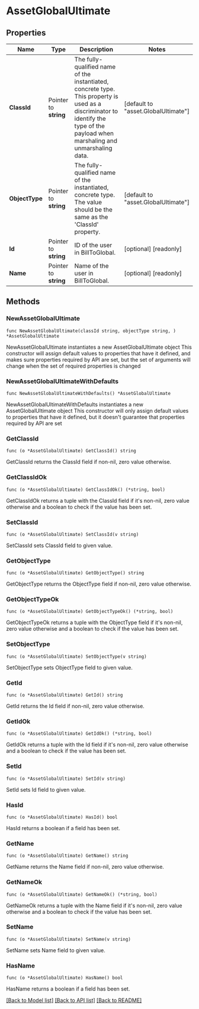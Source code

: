 # AssetGlobalUltimate

## Properties

Name | Type | Description | Notes
------------ | ------------- | ------------- | -------------
**ClassId** | Pointer to **string** | The fully-qualified name of the instantiated, concrete type. This property is used as a discriminator to identify the type of the payload when marshaling and unmarshaling data. | [default to "asset.GlobalUltimate"]
**ObjectType** | Pointer to **string** | The fully-qualified name of the instantiated, concrete type. The value should be the same as the &#39;ClassId&#39; property. | [default to "asset.GlobalUltimate"]
**Id** | Pointer to **string** | ID of the user in BillToGlobal. | [optional] [readonly] 
**Name** | Pointer to **string** | Name of the user in BillToGlobal. | [optional] [readonly] 

## Methods

### NewAssetGlobalUltimate

`func NewAssetGlobalUltimate(classId string, objectType string, ) *AssetGlobalUltimate`

NewAssetGlobalUltimate instantiates a new AssetGlobalUltimate object
This constructor will assign default values to properties that have it defined,
and makes sure properties required by API are set, but the set of arguments
will change when the set of required properties is changed

### NewAssetGlobalUltimateWithDefaults

`func NewAssetGlobalUltimateWithDefaults() *AssetGlobalUltimate`

NewAssetGlobalUltimateWithDefaults instantiates a new AssetGlobalUltimate object
This constructor will only assign default values to properties that have it defined,
but it doesn't guarantee that properties required by API are set

### GetClassId

`func (o *AssetGlobalUltimate) GetClassId() string`

GetClassId returns the ClassId field if non-nil, zero value otherwise.

### GetClassIdOk

`func (o *AssetGlobalUltimate) GetClassIdOk() (*string, bool)`

GetClassIdOk returns a tuple with the ClassId field if it's non-nil, zero value otherwise
and a boolean to check if the value has been set.

### SetClassId

`func (o *AssetGlobalUltimate) SetClassId(v string)`

SetClassId sets ClassId field to given value.


### GetObjectType

`func (o *AssetGlobalUltimate) GetObjectType() string`

GetObjectType returns the ObjectType field if non-nil, zero value otherwise.

### GetObjectTypeOk

`func (o *AssetGlobalUltimate) GetObjectTypeOk() (*string, bool)`

GetObjectTypeOk returns a tuple with the ObjectType field if it's non-nil, zero value otherwise
and a boolean to check if the value has been set.

### SetObjectType

`func (o *AssetGlobalUltimate) SetObjectType(v string)`

SetObjectType sets ObjectType field to given value.


### GetId

`func (o *AssetGlobalUltimate) GetId() string`

GetId returns the Id field if non-nil, zero value otherwise.

### GetIdOk

`func (o *AssetGlobalUltimate) GetIdOk() (*string, bool)`

GetIdOk returns a tuple with the Id field if it's non-nil, zero value otherwise
and a boolean to check if the value has been set.

### SetId

`func (o *AssetGlobalUltimate) SetId(v string)`

SetId sets Id field to given value.

### HasId

`func (o *AssetGlobalUltimate) HasId() bool`

HasId returns a boolean if a field has been set.

### GetName

`func (o *AssetGlobalUltimate) GetName() string`

GetName returns the Name field if non-nil, zero value otherwise.

### GetNameOk

`func (o *AssetGlobalUltimate) GetNameOk() (*string, bool)`

GetNameOk returns a tuple with the Name field if it's non-nil, zero value otherwise
and a boolean to check if the value has been set.

### SetName

`func (o *AssetGlobalUltimate) SetName(v string)`

SetName sets Name field to given value.

### HasName

`func (o *AssetGlobalUltimate) HasName() bool`

HasName returns a boolean if a field has been set.


[[Back to Model list]](../README.md#documentation-for-models) [[Back to API list]](../README.md#documentation-for-api-endpoints) [[Back to README]](../README.md)


